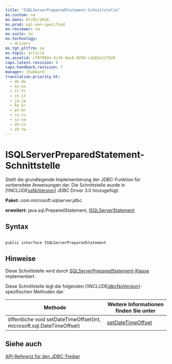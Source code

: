 ```yaml
---
title: "ISQLServerPreparedStatement-Schnittstelle"
ms.custom: na
ms.date: 07/01/2016
ms.prod: sql-non-specified
ms.reviewer: na
ms.suite: na
ms.technology: 
  - drivers
ms.tgt_pltfrm: na
ms.topic: article
ms.assetid: cf87892e-5c34-4ac6-8258-c2a81e117b26
caps.latest.revision: 8
caps.handback.revision: 7
manager: jhubbard
translation.priority.ht: 
  - de-de
  - es-es
  - fr-fr
  - it-it
  - ja-jp
  - ko-kr
  - pt-br
  - ru-ru
  - sv-se
  - zh-cn
  - zh-tw
---
```

# ISQLServerPreparedStatement-Schnittstelle
  Stellt die grundlegende Implementierung der JDBC\-Funktion für vorbereitete Anweisungen dar. Die Schnittstelle wurde in [!INCLUDE[ssNoVersion](../content/includes/ssNoVersion_md.md)] JDBC Driver 3.0 hinzugefügt.  
  
 **Paket:** com.microsoft.sqlserver.jdbc  
  
 **erweitert:** java.sql.PreparedStatement, [ISQLServerStatement](../content/ISQLServerStatement-Interface.md)  
  
## Syntax  
  
```  
  
public interface ISQLServerPreparedStatement  
```  
  
## Hinweise  
 Diese Schnittstelle wird durch [SQLServerPreparedStatement-Klasse](../content/SQLServerPreparedStatement-Class.md) implementiert.  
  
 Diese Schnittstelle legt die folgenden [!INCLUDE[jdbcNoVersion](../content/includes/jdbcNoVersion_md.md)]\-spezifischen Methoden dar:  
  
|Methode|Weitere Informationen finden Sie unter|  
|-------------|--------------------------------------------|  
|öffentliche void setDateTimeOffset\(int, microsoft.sql.DateTimeOffset\)|[setDateTimeOffset](../content/setDateTimeOffset-Method--SQLServerPreparedStatement-.md)|  
  
## Siehe auch  
 [API-Referenz für den JDBC-Treiber](../content/JDBC-Driver-API-Reference.md)  
  
  